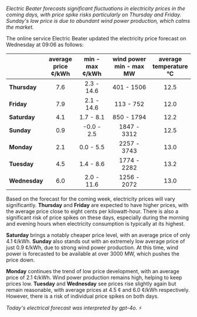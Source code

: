 *Electric Beater forecasts significant fluctuations in electricity prices in the coming days, with price spike risks particularly on Thursday and Friday. Sunday's low price is due to abundant wind power production, which calms the market.*

The online service Electric Beater updated the electricity price forecast on Wednesday at 09:06 as follows:

|              | average<br>price<br>¢/kWh | min - max<br>¢/kWh | wind power<br>min - max<br>MW | average<br>temperature<br>°C |
|:-------------|:----------------:|:----------------:|:-------------:|:-------------:|
| **Thursday**  |       7.6        |     2.3 - 14.6   |   401 - 1506  |     12.5      |
| **Friday**|       7.9        |     2.1 - 14.6   |   113 - 752   |     12.0      |
| **Saturday** |       4.1        |     1.7 - 8.1    |   850 - 1794  |     12.2      |
| **Sunday**|       0.9        |    -0.0 - 2.5    |  1847 - 3312  |     12.5      |
| **Monday**|       2.1        |     0.0 - 5.5    |  2257 - 3743  |     13.0      |
| **Tuesday**  |       4.5        |     1.4 - 8.6    |  1774 - 2282  |     13.2      |
| **Wednesday**|     6.0        |     2.0 - 11.6   |  1256 - 2072  |     13.0      |

Based on the forecast for the coming week, electricity prices will vary significantly. **Thursday** and **Friday** are expected to have higher prices, with the average price close to eight cents per kilowatt-hour. There is also a significant risk of price spikes on these days, especially during the morning and evening hours when electricity consumption is typically at its highest.

**Saturday** brings a notably cheaper price level, with an average price of only 4.1 ¢/kWh. **Sunday** also stands out with an extremely low average price of just 0.9 ¢/kWh, due to strong wind power production. At this time, wind power is forecasted to be available at over 3000 MW, which pushes the price down.

**Monday** continues the trend of low price development, with an average price of 2.1 ¢/kWh. Wind power production remains high, helping to keep prices low. **Tuesday** and **Wednesday** see prices rise slightly again but remain reasonable, with average prices at 4.5 ¢ and 6.0 ¢/kWh respectively. However, there is a risk of individual price spikes on both days.

*Today's electrical forecast was interpreted by gpt-4o.* ⚡
